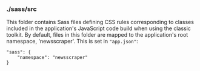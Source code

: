 ### ./sass/src

This folder contains Sass files defining CSS rules corresponding to classes
included in the application's JavaScript code build when using the classic toolkit.
By default, files in this folder are mapped to the application's root namespace, 'newsscraper'.
This is set in `"app.json"`:

    "sass": {
        "namespace": "newsscraper"
    }